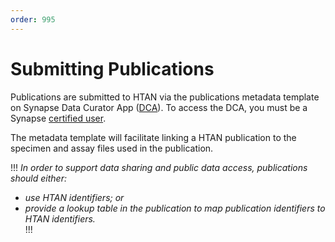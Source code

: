 ```yaml
---
order: 995
---
```


# Submitting Publications

Publications are submitted to HTAN via the publications metadata template on Synapse Data Curator App ([DCA](https://dca.app.sagebionetworks.org/)).  To access the DCA, you must be a Synapse [certified user](https://help.synapse.org/docs/Synapse-User-Account-Types.2007072795.html).   

The metadata template will facilitate linking a HTAN publication to the specimen and assay files used in the publication.  

!!! *In order to support data sharing and public data access, publications should either:*
* *use HTAN identifiers; or* 
* *provide a lookup table in the publication to map publication identifiers to HTAN identifiers.*  
!!!
